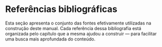 # Referências bibliográficas

Esta seção apresenta o conjunto das fontes efetivamente utilizadas na construção deste manual. Cada referência dessa bibliografia está organizada pelo capítulo que a mesma ajudou a construir — para facilitar uma busca mais aprofundada do conteúdo.

